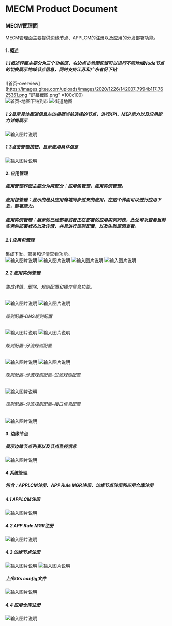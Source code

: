MECM Product Document
=====================


### MECM管理面
MECM管理面主要提供边缘节点、APPLCM的注册以及应用的分发部署功能。  

#### 1. 概述  
##### 1.1概述界面主要分为三个功能区，右边点击地图区域可以进行不同地域Node节点的切换展示地域节点信息，同时支持江苏和广东省份下钻 
![首页-overview](https://images.gitee.com/uploads/images/2020/1226/142007_7994b117_7625361.png "屏幕截图.png" =100x100)  
![首页-地图下钻到市](https://images.gitee.com/uploads/images/2020/1226/142044_7574ce1b_7625361.png "屏幕截图.png") 
![街道地图](https://images.gitee.com/uploads/images/2020/1226/142208_2c659e39_7625361.png "屏幕截图.png")<br>
##### 1.2显示具体街道信息左边根据当前选择的节点，进行KPI、MEP能力以及应用能力详情展示  
![输入图片说明](https://images.gitee.com/uploads/images/2020/1226/142301_beff3647_7625361.png "屏幕截图.png") 
##### 1.3点击管理按钮，显示应用具体信息 
![输入图片说明](https://images.gitee.com/uploads/images/2020/1226/142320_1bfa5e5f_7625361.png "屏幕截图.png") 
#### 2. 应用管理  
##### 应用管理界面主要分为两部分：应用包管理，应用实例管理。  
##### 应用包管理：显示的是从应用商城同步过来的应用，在这个界面可以进行应用下发，部署能力。 
##### 应用实例管理：展示的已经部署或者正在部署的应用实例列表，此处可以查看当前实例的部署状态以及详情，并且进行规则配置，以及失败原因查看。  
##### 2.1 应用包管理 
集成下发、部署和详情查看功能。  
![输入图片说明](https://images.gitee.com/uploads/images/2020/1226/143045_71c05602_7625361.png "屏幕截图.png")
![输入图片说明](https://images.gitee.com/uploads/images/2020/1226/143113_f6cfee45_7625361.png "屏幕截图.png")
![输入图片说明](https://images.gitee.com/uploads/images/2020/1226/145009_6bd32c65_7625361.png "屏幕截图.png")
![输入图片说明](https://images.gitee.com/uploads/images/2020/1226/145025_3c520ce1_7625361.png "屏幕截图.png")
##### 2.2 应用实例管理 
###### 集成详情、删除、规则配置和操作信息功能。
![输入图片说明](https://images.gitee.com/uploads/images/2020/1226/145049_1872bbf7_7625361.png "屏幕截图.png")
![输入图片说明](https://images.gitee.com/uploads/images/2020/1226/145149_cde11690_7625361.png "屏幕截图.png")
###### 规则配置-DNS规则配置 
![输入图片说明](https://images.gitee.com/uploads/images/2020/1226/145226_9c4453fc_7625361.png "屏幕截图.png")
![输入图片说明](https://images.gitee.com/uploads/images/2020/1226/145258_0349b939_7625361.png "屏幕截图.png")
###### 规则配置-分流规则配置
![输入图片说明](https://images.gitee.com/uploads/images/2020/1226/145313_1fa40729_7625361.png "屏幕截图.png")
![输入图片说明](https://images.gitee.com/uploads/images/2020/1226/145329_53255c08_7625361.png "屏幕截图.png")
###### 规则配置-分流规则配置-过滤规则配置 
![输入图片说明](https://images.gitee.com/uploads/images/2020/1226/145344_cd8d1dea_7625361.png "屏幕截图.png")
###### 规则配置-分流规则配置-接口信息配置 
![输入图片说明](https://images.gitee.com/uploads/images/2020/1226/145438_a753b694_7625361.png "屏幕截图.png")
#### 3. 边缘节点  
##### 展示边缘节点列表以及节点监控信息 
![输入图片说明](https://images.gitee.com/uploads/images/2020/1226/145533_a4ba8487_7625361.png "屏幕截图.png")
#### 4.系统管理
##### 包含：APPLCM注册、APP Rule MGR注册、边缘节点注册和应用仓库注册
##### 4.1 APPLCM注册
![输入图片说明](https://images.gitee.com/uploads/images/2020/1226/150449_a2f3edb9_7625361.png "屏幕截图.png") 
##### 4.2 APP Rule MGR注册
![输入图片说明](https://images.gitee.com/uploads/images/2020/1226/150512_8d96e99b_7625361.png "屏幕截图.png") 
##### 4.3 边缘节点注册
![输入图片说明](https://images.gitee.com/uploads/images/2020/1226/150542_65f9325a_7625361.png "屏幕截图.png")
![输入图片说明](https://images.gitee.com/uploads/images/2020/1226/150556_e75c2d7c_7625361.png "屏幕截图.png")
##### 上传k8s config文件
![输入图片说明](https://images.gitee.com/uploads/images/2020/1226/150617_51890e07_7625361.png "屏幕截图.png")
##### 4.4 应用仓库注册
![输入图片说明](https://images.gitee.com/uploads/images/2020/1226/150644_064dccb6_7625361.png "屏幕截图.png")